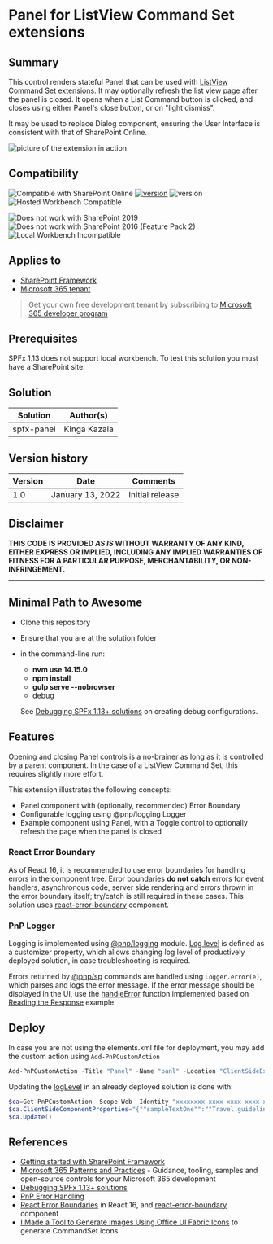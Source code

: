 # Panel for ListView Command Set extensions

## Summary

This control renders stateful Panel that can be used with [ListView Command Set extensions](https://docs.microsoft.com/en-us/sharepoint/dev/spfx/extensions/get-started/building-simple-cmdset-with-dialog-api). It may optionally refresh the list view page after the panel is closed.
It opens when a List Command button is clicked, and closes using either Panel's close button, or on "light dismiss".

It may be used to replace Dialog component, ensuring the User Interface is consistent with that of SharePoint Online.

![picture of the extension in action](https://github.com/kkazala/spfx-Panel/blob/main/assets/Panel.gif)

## Compatibility

![Compatible with SharePoint Online](https://img.shields.io/badge/SharePoint%20Online-Compatible-green.svg)
[![version](https://img.shields.io/badge/SPFx-1.13.1-green)](https://docs.microsoft.com/sharepoint/dev/spfx/sharepoint-framework-overview)  ![version](https://img.shields.io/badge/Node.js-14.15.0-green)
![Hosted Workbench Compatible](https://img.shields.io/badge/Hosted%20Workbench-Compatible-green.svg)

![Does not work with SharePoint 2019](https://img.shields.io/badge/SharePoint%20Server%202019-Incompatible-red.svg "SharePoint Server 2019 requires SPFx 1.4.1 or lower")
![Does not work with SharePoint 2016 (Feature Pack 2)](https://img.shields.io/badge/SharePoint%20Server%202016%20(Feature%20Pack%202)-Incompatible-red.svg "SharePoint Server 2016 Feature Pack 2 requires SPFx 1.1")
![Local Workbench Incompatible](https://img.shields.io/badge/Local%20Workbench-Incompatible-red.svg)

## Applies to

- [SharePoint Framework](https://aka.ms/spfx)
- [Microsoft 365 tenant](https://docs.microsoft.com/en-us/sharepoint/dev/spfx/set-up-your-developer-tenant)

> Get your own free development tenant by subscribing to [Microsoft 365 developer program](http://aka.ms/o365devprogram)

## Prerequisites

SPFx 1.13 does not support local workbench. To test this solution you must have a SharePoint site.

## Solution

Solution|Author(s)
--------|---------
spfx-panel | Kinga Kazala

## Version history

Version|Date|Comments
-------|----|--------
1.0|January 13, 2022|Initial release

## Disclaimer

**THIS CODE IS PROVIDED *AS IS* WITHOUT WARRANTY OF ANY KIND, EITHER EXPRESS OR IMPLIED, INCLUDING ANY IMPLIED WARRANTIES OF FITNESS FOR A PARTICULAR PURPOSE, MERCHANTABILITY, OR NON-INFRINGEMENT.**

---

## Minimal Path to Awesome

- Clone this repository
- Ensure that you are at the solution folder
- in the command-line run:
  - **nvm use 14.15.0**
  - **npm install**
  - **gulp serve --nobrowser**
  - debug

  See [Debugging SPFx 1.13+ solutions](https://dev.to/kkazala/debugging-spfx-113-solutions-11cd) on creating debug configurations.

## Features

Opening and closing Panel controls is a no-brainer as long as it is controlled by a parent component.
In the case of a ListView Command Set, this requires slightly more effort.

This extension illustrates the following concepts:

- Panel component with (optionally, recommended) Error Boundary
- Configurable logging using  @pnp/logging Logger
- Example component using Panel, with a Toggle control to optionally refresh the page when the panel is closed

### React Error Boundary

As of React 16, it is recommended to use error boundaries for handling errors in the component tree.
Error boundaries **do not catch** errors for event handlers, asynchronous code, server side rendering and errors thrown in the error boundary itself; try/catch is still required in these cases.
This solution uses [react-error-boundary](https://www.npmjs.com/package/react-error-boundary) component.

### PnP Logger

Logging is implemented using [@pnp/logging](https://pnp.github.io/pnpjs/logging) module. [Log level](https://pnp.github.io/pnpjs/logging/#log-levels) is defined as a customizer property, which allows changing log level of productively deployed solution, in case troubleshooting is required.

Errors returned by [@pnp/sp](https://pnp.github.io/pnpjs/sp/#pnpsp) commands are handled using `Logger.error(e)`, which parses and logs the error message. If the error message should be displayed in the UI, use the [handleError](src\common\errorhandler.ts) function  implemented based on [Reading the Response](https://pnp.github.io/pnpjs/concepts/error-handling/#reading-the-response) example.

## Deploy

In case you are not using the elements.xml file for deployment, you may add the custom action using `Add-PnPCustomAction`

```powershell
Add-PnPCustomAction -Title "Panel" -Name "panl" -Location "ClientSideExtension.ListViewCommandSet.CommandBar" -ClientSideComponentId "xxxxxxxx-xxxx-xxxx-xxxx-xxxxxxxxxxxx" -ClientSideComponentProperties "{""sampleTextOne"":""Travel guidelines"", ""sampleTextTwo"":""Trip report"", ""logLevel"":""3""}" -RegistrationId 100 -RegistrationType List -Scope Web
```

Updating the [logLevel](https://pnp.github.io/pnpjs/logging/#log-levels) in an already deployed solution is done with:

```powershell
$ca=Get-PnPCustomAction -Scope Web -Identity "xxxxxxxx-xxxx-xxxx-xxxx-xxxxxxxxxxxx"
$ca.ClientSideComponentProperties="{""sampleTextOne"":""Travel guidelines"", ""sampleTextTwo"":""Trip report"", ""logLevel"":""1""}"
$ca.Update()
```

## References

- [Getting started with SharePoint Framework](https://docs.microsoft.com/en-us/sharepoint/dev/spfx/set-up-your-developer-tenant)
- [Microsoft 365 Patterns and Practices](https://aka.ms/m365pnp) - Guidance, tooling, samples and open-source controls for your Microsoft 365 development
- [Debugging SPFx 1.13+ solutions](https://dev.to/kkazala/debugging-spfx-113-solutions-11cd)
- [PnP Error Handling](https://pnp.github.io/pnpjs/concepts/error-handling/)
- [React Error Boundaries](https://reactjs.org/docs/error-boundaries.html) in React 16, and [react-error-boundary](https://www.npmjs.com/package/react-error-boundary) component
- [I Made a Tool to Generate Images Using Office UI Fabric Icons](https://joshmccarty.com/made-tool-generate-images-using-office-ui-fabric-icons/) to generate CommandSet icons
